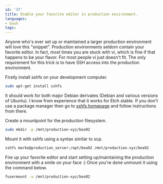 ```yaml
---
id: '37'
title: Enable your favorite editor in production environment.
languages:
- bash
tags:
---
```

Anyone who's ever set up or maintained a larger production environment will love this "snippet". Production environments seldom contain your favorite editor. In fact, most times you are stuck with vi, which is fine if that happens to be your flavor. For most people vi just doesn't fit. The only requirement for this trick is to have SSH access into the production environment.

Firstly install sshfs on your development computer.


```bash
sudo apt-get install sshfs
```
    

It should work for both major Debian derivates (Debian and various versions of Ubuntu). I know from experience that it works for Etch stable. If you don't use a package manager then go to [sshfs homepage](http://fuse.sourceforge.net/sshfs.html) and follow instructions from there.

Create a mountpoint for the production filesystem.


```bash
sudo mkdir -p /mnt/production-xyz/bea92
```
    

Mount it with sshfs using a syntax similar to scp.


```bash
sshfs marko@production_server:/opt/bea92 /mnt/production-xyz/bea92
```
    

Fire up your favorite editor and start setting up/maintaining the production environment with a smile on your face :) Once you're done unmount it using the command below.


```bash
fusermount -u /mnt/production-xyz/bea92
```
    


